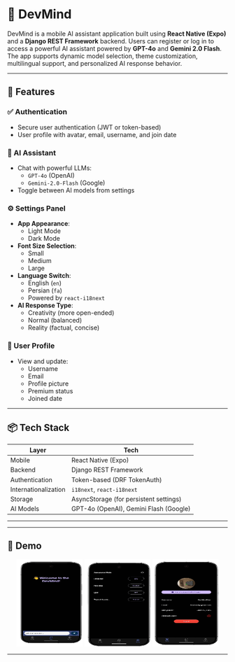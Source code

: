 # 🧠 DevMind

DevMind is a mobile AI assistant application built using **React Native (Expo)** and a **Django REST Framework** backend. Users can register or log in to access a powerful AI assistant powered by **GPT-4o** and **Gemini 2.0 Flash**. The app supports dynamic model selection, theme customization, multilingual support, and personalized AI response behavior.

---

## 📱 Features

### ✅ Authentication
- Secure user authentication (JWT or token-based)
- User profile with avatar, email, username, and join date

### 🤖 AI Assistant
- Chat with powerful LLMs:  
  - `GPT-4o` (OpenAI)  
  - `Gemini-2.0-Flash` (Google)
- Toggle between AI models from settings

### ⚙️ Settings Panel
- **App Appearance**:
  - Light Mode
  - Dark Mode
- **Font Size Selection**:
  - Small
  - Medium
  - Large
- **Language Switch**:  
  - English (`en`)  
  - Persian (`fa`)  
  - Powered by `react-i18next`
- **AI Response Type**:
  - Creativity (more open-ended)
  - Normal (balanced)
  - Reality (factual, concise)

### 👤 User Profile
- View and update:
  - Username
  - Email
  - Profile picture
  - Premium status
  - Joined date

---

## 📦 Tech Stack

| Layer        | Tech                                   |
|--------------|----------------------------------------|
| Mobile       | React Native (Expo)                    |
| Backend      | Django REST Framework                  |
| Authentication | Token-based (DRF TokenAuth)         |
| Internationalization | `i18next`, `react-i18next`    |
| Storage      | AsyncStorage (for persistent settings) |
| AI Models    | GPT-4o (OpenAI), Gemini Flash (Google) |

---

---

## 📸 Demo
<p align="center">
  <img src="https://github.com/Hesam760/DevMind/blob/main/screenshots/ChatScreen.png" width="30%" height="200px" />
  <img src="https://github.com/Hesam760/DevMind/blob/main/screenshots/SettingScreen.png" width="30%" height="200px"/>
  <img src="https://github.com/Hesam760/DevMind/blob/main/screenshots/ProfileScreen.png" width="30%" height="200px"/>
</p>

---

